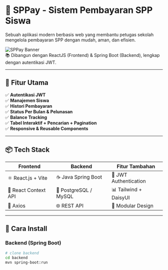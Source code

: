 # 💸 SPPay - Sistem Pembayaran SPP Siswa

Sebuah aplikasi modern berbasis web yang membantu petugas sekolah mengelola pembayaran SPP dengan mudah, aman, dan efisien.

![SPPay Banner](https://img.shields.io/badge/SPP-System-blueviolet?style=for-the-badge)  
📚 Dibangun dengan ReactJS (Frontend) & Spring Boot (Backend), lengkap dengan autentikasi JWT.

---

## 🚀 Fitur Utama

✅ **Autentikasi JWT**  
✅ **Manajemen Siswa**  
✅ **Histori Pembayaran**  
✅ **Status Per Bulan & Pelunasan**  
✅ **Balance Tracking**  
✅ **Tabel Interaktif + Pencarian + Pagination**  
✅ **Responsive & Reusable Components**

---

## 📦 Tech Stack

| Frontend             | Backend               | Fitur Tambahan       |
|----------------------|-----------------------|-----------------------|
| ⚛️ React.js + Vite    | ☕ Java Spring Boot    | 🔐 JWT Authentication |
| 🧾 React Context API | 🐘 PostgreSQL / MySQL  | 📊 Tailwind + DaisyUI |
| 📡 Axios             | 🌐 REST API           | 🧩 Modular Design     |

---

## 🔧 Cara Install

### Backend (Spring Boot)
```bash
# clone backend
cd backend
mvn spring-boot:run
